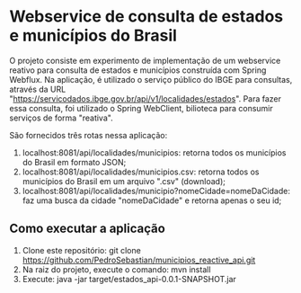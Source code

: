 # Webservice de consulta de estados e municípios do Brasil
O projeto consiste em experimento de implementação de um webservice reativo para consulta de estados e municípios construída com Spring Webflux. Na aplicação, é utilizado o serviço público do IBGE para consultas, através da URL "https://servicodados.ibge.gov.br/api/v1/localidades/estados". Para fazer essa consulta, foi utilizado o Spring WebClient, bilioteca para consumir serviços de forma "reativa".

São fornecidos três rotas nessa aplicação:
1. localhost:8081/api/localidades/municipios: retorna todos os municípios do Brasil em formato JSON;
1. localhost:8081/api/localidades/municipios.csv: retorna todos os municípios do Brasil em um arquivo ".csv" (download);
1. localhost:8081/api/localidades/municipio?nomeCidade=nomeDaCidade: faz uma busca da cidade "nomeDaCidade" e retorna apenas o seu id;

## Como executar a aplicação

1. Clone este repositório: git clone https://github.com/PedroSebastian/municipios_reactive_api.git
1. Na raiz do projeto, execute o comando: mvn install
1. Execute: java -jar target/estados_api-0.0.1-SNAPSHOT.jar
